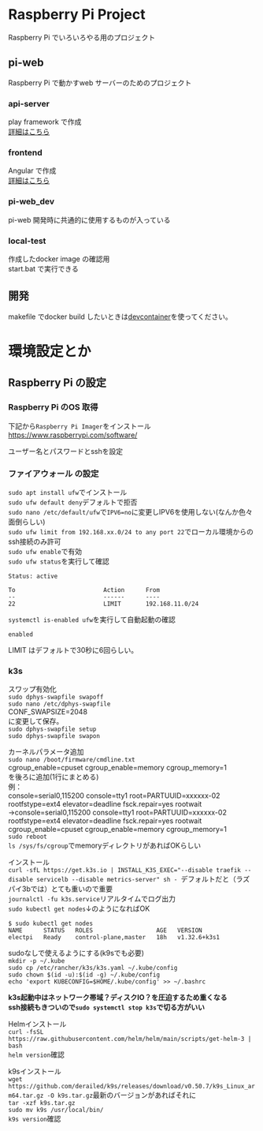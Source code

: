 # Raspberry Pi Project
Raspberry Pi でいろいろやる用のプロジェクト  

## pi-web
Raspberry Pi で動かすweb サーバーのためのプロジェクト  

### api-server
play framework で作成  
[詳細はこちら](./pi-web/api-server/README.md)

### frontend
Angular で作成  
[詳細はこちら](./pi-web/frontend/README.md)

### pi-web_dev
pi-web 開発時に共通的に使用するものが入っている

### local-test
作成したdocker image の確認用  
start.bat で実行できる

## 開発
makefile でdocker build したいときは[devcontainer](./.devcontainer/devcontainer.json)を使ってください。

# 環境設定とか
## Raspberry Pi の設定
### Raspberry Pi のOS 取得
下記から`Raspberry Pi Imager`をインストール
https://www.raspberrypi.com/software/

ユーザー名とパスワードとsshを設定

### ファイアウォール の設定
`sudo apt install ufw`でインストール  
`sudo ufw default deny`デフォルトで拒否  
`sudo nano /etc/default/ufw`で`IPV6=no`に変更しIPV6を使用しない(なんか色々面倒らしい)  
`sudo ufw limit from 192.168.xx.0/24 to any port 22`でローカル環境からのssh接続のみ許可  
`sudo ufw enable`で有効  
`sudo ufw status`を実行して確認  
```
Status: active

To                         Action      From
--                         ------      ----
22                         LIMIT       192.168.11.0/24

```
`systemctl is-enabled ufw`を実行して自動起動の確認  
```
enabled
```
LIMIT はデフォルトで30秒に6回らしい。  

### k3s
スワップ有効化  
`sudo dphys-swapfile swapoff`  
`sudo nano /etc/dphys-swapfile`  
CONF_SWAPSIZE=2048  
に変更して保存。  
`sudo dphys-swapfile setup`  
`sudo dphys-swapfile swapon`  

カーネルパラメータ追加  
`sudo nano /boot/firmware/cmdline.txt`  
cgroup_enable=cpuset cgroup_enable=memory cgroup_memory=1  
を後ろに追加(1行にまとめる)    
例：  
console=serial0,115200 console=tty1 root=PARTUUID=xxxxxx-02 rootfstype=ext4 elevator=deadline fsck.repair=yes rootwait  
→console=serial0,115200 console=tty1 root=PARTUUID=xxxxxx-02 rootfstype=ext4 elevator=deadline fsck.repair=yes rootwait cgroup_enable=cpuset cgroup_enable=memory cgroup_memory=1  
`sudo reboot`  
`ls /sys/fs/cgroup`でmemoryディレクトリがあればOKらしい

インストール  
`curl -sfL https://get.k3s.io | INSTALL_K3S_EXEC="--disable traefik --disable servicelb --disable metrics-server" sh -
`デフォルトだと（ラズパイ3bでは）とても重いので重要  
`journalctl -fu k3s.service`リアルタイムでログ出力  
`sudo kubectl get nodes`↓のようになればOK
```
$ sudo kubectl get nodes
NAME      STATUS   ROLES                  AGE   VERSION
electpi   Ready    control-plane,master   18h   v1.32.6+k3s1
```

sudoなしで使えるようにする(k9sでも必要)  
`mkdir -p ~/.kube`  
`sudo cp /etc/rancher/k3s/k3s.yaml ~/.kube/config`  
`sudo chown $(id -u):$(id -g) ~/.kube/config`  
`echo 'export KUBECONFIG=$HOME/.kube/config' >> ~/.bashrc`  

**k3s起動中はネットワーク帯域？ディスクIO？を圧迫するため重くなる**  
**ssh接続もきついので`sudo systemctl stop k3s`で切る方がいい**  

Helmインストール  
`curl -fsSL https://raw.githubusercontent.com/helm/helm/main/scripts/get-helm-3 | bash
`  
`helm version`確認  

k9sインストール  
`wget https://github.com/derailed/k9s/releases/download/v0.50.7/k9s_Linux_arm64.tar.gz -O k9s.tar.gz`最新のバージョンがあればそれに  
`tar -xzf k9s.tar.gz`  
`sudo mv k9s /usr/local/bin/`  
`k9s version`確認  
